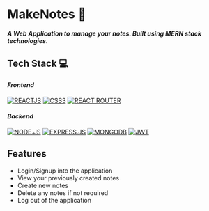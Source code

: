# **MakeNotes** 📝

**_A Web Application to manage your notes. Built using MERN stack technologies._**

## Tech Stack 💻

#### _**Frontend**_

[![REACTJS](https://img.shields.io/badge/-ReactJs-61DAFB?logo=react&logoColor=white&style=for-the-badge)](https://react.dev/)
[![CSS3](https://img.shields.io/badge/css3-%231572B6.svg?style=for-the-badge&logo=css3&logoColor=white)](https://developer.mozilla.org/en-US/docs/Web/CSS)
[![REACT ROUTER](https://img.shields.io/badge/React_Router-CA4245?style=for-the-badge&logo=react-router&logoColor=white)](https://reactrouter.com/)

#### _**Backend**_

[![NODE.JS](https://img.shields.io/badge/Node.js-43853D?style=for-the-badge&logo=node.js&logoColor=white)](https://nodejs.org/)
[![EXPRESS.JS](https://img.shields.io/badge/express.js-%23404d59.svg?style=for-the-badge&logo=express&logoColor=%2361DAFB)](https://expressjs.com/)
[![MONGODB](https://img.shields.io/badge/MongoDB-4EA94B?style=for-the-badge&logo=mongodb&logoColor=white)](https://www.mongodb.com/)
[![JWT](https://img.shields.io/badge/JWT-black?style=for-the-badge&logo=JSON%20web%20tokens)](https://jwt.io/)

## Features

- Login/Signup into the application
- View your previously created notes
- Create new notes
- Delete any notes if not required
- Log out of the application
